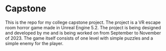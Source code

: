 # Capstone
This is the repo for my college capstone project. 
The project is a VR escape room horror game made in Unreal Engine 5.2.
The project is being designed and developed by me and is being worked on from September to November of 2023.
The game itself consists of one level with simple puzzles and a simple enemy for the player.
